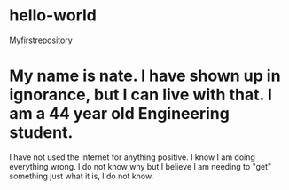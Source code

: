 # hello-world
Myfirstrepository
# My name is nate. I have shown up in ignorance, but I can live with that. I am a 44 year old Engineering student.
I have not used the internet for anything positive. I know I am doing everything wrong. I do not know why but I believe
I am needing to "get" something just what it is, I do not know.
